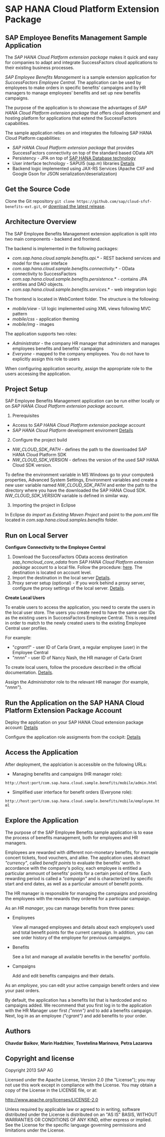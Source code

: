 SAP HANA Cloud Platform Extension Package 
=========================================

SAP Employee Benefits Management Sample Application
-----------------------------------------------

The *SAP HANA Cloud Platform extension package* makes it quick and easy for companies to adapt and integrate SuccessFactors cloud applications to their existing business processes.

*SAP Employee Benefits Management* is a sample extension application for *SuccessFactors Employee Central*. The application can be used by employees to make orders in specific benefits' campaigns and by HR managers to manage employees’ benefits and set up new benefits campaigns.

The purpose of the application is to showcase the advantages of *SAP HANA Cloud Platform extension package* that offers cloud development and hosting platform for applications that extend the SuccessFactors capabilities.

The sample application relies on and integrates the following SAP HANA Cloud Platform capabilities:

* *SAP HANA Cloud Platform extension package* that provides SuccessFactors connectivity  on top of the standard based OData API 
* Persistency - JPA on top of [SAP HANA Database technology](http://www.saphana.com/welcome)
* User interface technology - SAPUI5 (sap.m) libraries [Details](https://sapui5.hana.ondemand.com/sdk/test-resources/sap/m/demokit/explored/index.html)
*  Backend logic implemented using JAX-RS Services (Apache CXF and Google Gson for JSON serialization/deserialization)

Get the Source Code
-------------------

Clone the Git repository `git clone https://github.com/sap/cloud-sfsf-benefits-ext.git`, or [download the latest release](https://github.com/sap/cloud-sfsf-benefits-ext/zipball/master).

Architecture Overview
---------------------

The SAP Employee Benefits Management extension application is split into two main components - backend and frontend. 

The backend is implemented in the following packages:

  - *com.sap.hana.cloud.sample.benefits.api.** - REST backend services and model for the user inteface
  - *com.sap.hana.cloud.sample.benefits.connectivity.** - OData connectivity to SuccessFactors  
  - *com.sap.hana.cloud.sample.benefits.persistence.** - contains JPA entities and DAO objects.
  - *com.sap.hana.cloud.sample.benefits.services.** - web integration logic

The frontend is located in WebContent folder. The structure is the following:

  - *mobile/view* - UI logic implemented using XML views following MVC pattern
  - *mobile/css* - application theming
  - *mobile/img* - images
  
The application supports two roles:

- *Administrator* - the company HR manager that administers and manages employees benefits and benefits' campaigns
- *Everyone* - mapped to the company employees. You do not have to explicitly assign this role to users

When configuring application security, assign the appropriate role to the users accessing the application.

Project Setup
-----------------

SAP Employee Benefits Management application can be run either locally or on *SAP HANA Cloud Platform extension package* account.

1. Prerequisites

  * Access to *SAP HANA Cloud Platform extension package* account
  * *SAP HANA Cloud Platform* development enviroment [Details](https://help.hana.ondemand.com/help/frameset.htm?e815ca4cbb5710148376c549fd74c0db.html)
  
2. Configure the project build

 * *NW_CLOUD_SDK_PATH* - defines the path to the downloaded SAP HANA Cloud Platform SDK
 * *NW_CLOUD_SDK_VERSION* - defines the version of the used SAP HANA Cloud SDK version.

 To define the environment variable in MS Windows go to your computerâ properties, Advanced System Settings, Environment variables and create a new user variable named *NW_CLOUD_SDK_PATH* and enter the path to the directory where you have the downloaded the SAP HANA Cloud SDK. *NW_CLOUD_SDK_VERSION* variable is defined in similar way.
 
3. Importing the project in Eclipse

 In Eclipse do *import* as *Existing Maven Project* and point to the *pom.xml* file located in *com.sap.hana.cloud.samples.benefits* folder.

Run on Local Server
-------------------

**Configure Connectivity to the Employee Central**

 1. Download the SuccessFactors OData access destination *sap_hcmcloud_core_odata* from  *SAP HANA Cloud Platform extension package* account to a local file. 
 Follow the procedure: [here](https://help.hana.ondemand.com/help/frameset.htm?f02a359183c74429a9d82b23feb15243.html). The destination is located on account level.
 2. Import the destination in the local server [Details](https://help.hana.ondemand.com/help/frameset.htm?0334aa5dbb304deb83a30503967b6f8d.html).
 3. Proxy server setup (optional) - If you work behind a proxy server, configure the proxy settings of the local server. [Details](https://help.hana.ondemand.com/help/frameset.htm?e592cf6cbb57101495d3c28507d20f1b.html).

**Create Local Users**

To enable users to access the application, you need to cerate the users in the local user store. The users you create need to have the same user IDs as the existing users in SuccessFactors Employee Central. This is required in order to match to the newly created users to the existing Employee Central user profiles.

For example:

- "*cgrant1*" - user ID of Carla Grant, a regular employee (user) in the Employee Central
- "*nnnn*" - user ID of Nancy Nash, the HR manager of Carla Grant

To create local users, follow the procedure described in the official documentation. [Details](https://help.hana.ondemand.com/help/frameset.htm?fe47e02fd9514ab889c37250ed771c0c.html).

Assign the *Administrator* role to the relevant HR manager (for example, "*nnnn*").

Run the Application on the  SAP HANA Cloud Platform Extension Package Account
----------------------------------------------------------

Deploy the application on your SAP HANA Cloud extension package account: [Details](https://help.hana.ondemand.com/help/frameset.htm?e5dfbc6cbb5710149279f67fb43d4e5d.html)

Configure the application role assigments from the cockpit: [Details](https://help.hana.ondemand.com/help/frameset.htm?db8175b9d976101484e6fa303b108acd.html)


Access the Application 
----------------------

After deployment, the applciation is accessible on the following URLs:

* Managing benefits and campaigns (HR manager role):

`http://host:port/com.sap.hana.cloud.sample.benefits/mobile/admin.html`

* Simplified user interface for benefit orders (Everyone role):

`http://host:port/com.sap.hana.cloud.sample.benefits/mobile/employee.html`
 
Explore the Application
-----------------------

The purpose of the SAP Employee Benefits sample application is to ease the process of benefits management, both for employees and HR managers.

Employees are rewarded with different non-monetary benefits, for exmaple concert tickets, food vouchers, and alike. The application uses abstract *"currency"*, called *benefit points* to evaluate the benefits' worth. In accordance with the company's policy, each employee is entitled a particular ammount of benefits' points for a certain period of time. Each rewarding period is called a *"campaign"* and is characterized by specific start and end dates, as well as a particular amount of benefit points. 

The HR manager is responsible for managing the campaigns and providing the employees with the rewards they ordered for a particular campaign.

As an *HR manager*, you can manage benefits from three panes:

* Employees

  View all managed employees and details about each employee’s used and total benefit points for the current campaign. In addition, you can see order history of the employee for previous campaigns.

* Benefits
 
  See a list and manage all available benefits in the benefits' portfolio.

* Campaigns

  Add and edit benefits campaigns and their details.

As an *employee*, you can edit your active campaign benefit orders and view your past orders.

By default, the application has a benefits list that is hardcoded and no campaigns added. We recommend that you first log in to the application with the HR Manager user first *("nnnn")* and to add a benefits campaign. Next, log in as an employee *("cgrant")* and add benefits to your order.  

Authors
-------

**Chavdar Baikov**,
**Marin Hadzhiev**,
**Tsvetelina Marinova**,
**Petra Lazarova**

Copyright and license
---------------------

Copyright 2013 SAP AG

Licensed under the Apache License, Version 2.0 (the "License");
you may not use this work except in compliance with the License.
You may obtain a copy of the License in the LICENSE file, or at:

   http://www.apache.org/licenses/LICENSE-2.0

Unless required by applicable law or agreed to in writing, software
distributed under the License is distributed on an "AS IS" BASIS,
WITHOUT WARRANTIES OR CONDITIONS OF ANY KIND, either express or implied.
See the License for the specific language governing permissions and
limitations under the License.